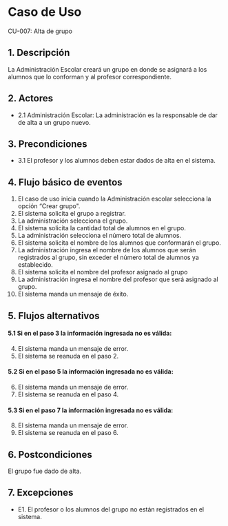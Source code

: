 # Caso de Uso
CU-007: Alta de grupo

## 1. Descripción
La Administración Escolar creará un grupo en donde se asignará a los alumnos que lo conforman y al profesor correspondiente.

## 2. Actores
- 2.1 Administración Escolar: La administración es la responsable de dar de alta a un grupo nuevo.

## 3. Precondiciones
- 3.1 El profesor y los alumnos deben estar dados de alta en el sistema.

## 4. Flujo básico de eventos
1. El caso de uso inicia cuando la Administración escolar selecciona la opción “Crear grupo".
2. El sistema solicita el grupo a registrar.
3. La administración selecciona el grupo.
4. El sistema solicita la cantidad total de alumnos en el grupo.
5. La administración selecciona el número total de alumnos.
6. El sistema solicita el nombre de los alumnos que conformarán el grupo.
7. La administración ingresa el nombre de los alumnos que serán registrados al grupo, sin exceder el número total de alumnos ya establecido.
8. El sistema solicita el nombre del profesor asignado al grupo
9. La administración ingresa el nombre del profesor que será asignado al grupo.
10. El sistema manda un mensaje de éxito.

## 5. Flujos alternativos
#### 5.1 Si en el paso 3 la información ingresada no es válida:
4. El sistema manda un mensaje de error.
5. El sistema se reanuda en el paso 2.
#### 5.2 Si en el paso 5 la información ingresada no es válida:
6. El sistema manda un mensaje de error.
7. El sistema se reanuda en el paso 4.
#### 5.3 Si en el paso 7 la información ingresada no es válida:
8. El sistema manda un mensaje de error.
9. El sistema se reanuda en el paso 6.

## 6. Postcondiciones
El grupo fue dado de alta.

## 7. Excepciones
- E1. El profesor o los alumnos del grupo no están registrados en el sistema.


